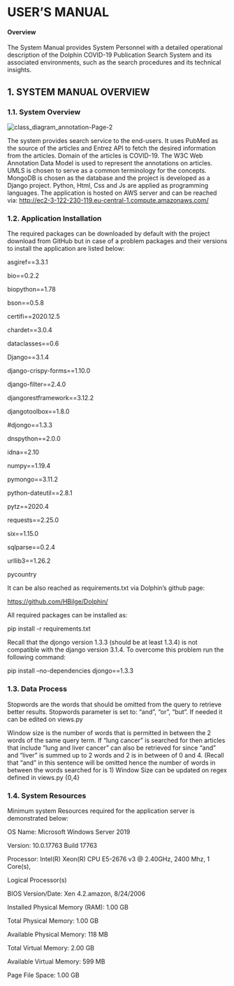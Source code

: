 # USER’S MANUAL

#### Overview

The System Manual provides System Personnel with a detailed operational description of the Dolphin COVID-19 Publication Search System and its associated environments, 
such as the search procedures and its technical insights.

## 1.	SYSTEM MANUAL OVERVIEW

### 1.1.	System Overview

 ![class_diagram_annotation-Page-2](https://user-images.githubusercontent.com/25805267/106479428-61f46280-64bb-11eb-97ad-c105cdf80b22.png)


The system provides search service to the end-users. It uses PubMed as the source of the articles and Entrez API to fetch the desired information from the articles. 
Domain of the articles is COVID-19. The W3C Web Annotation Data Model is used to represent the annotations on articles. UMLS is chosen to serve as a common terminology 
for the concepts. MongoDB is chosen as the database and the project is developed as a Django project. Python, Html, Css and Js are applied as programming languages. 
The application is hosted on AWS server and can be reached via:  http://ec2-3-122-230-119.eu-central-1.compute.amazonaws.com/



### 1.2.	Application Installation 

The required packages can be downloaded by default with the project download from GitHub but in case of a problem packages and their versions to install the 
application are listed below:

asgiref==3.3.1

bio==0.2.2

biopython==1.78

bson==0.5.8

certifi==2020.12.5

chardet==3.0.4

dataclasses==0.6

Django==3.1.4

django-crispy-forms==1.10.0

django-filter==2.4.0

djangorestframework==3.12.2

djangotoolbox==1.8.0

#djongo==1.3.3

dnspython==2.0.0

idna==2.10

numpy==1.19.4

pymongo==3.11.2

python-dateutil==2.8.1

pytz==2020.4

requests==2.25.0

six==1.15.0

sqlparse==0.2.4

urllib3==1.26.2

pycountry

It can be also reached as requirements.txt via Dolphin’s github page:

https://github.com/HBilge/Dolphin/



All required packages can be installed as:

pip install -r requirements.txt
 
Recall that the djongo version 1.3.3 (should be at least 1.3.4) is not compatible with the django version 3.1.4. To overcome this problem run the following command:

pip install –no-dependencies djongo==1.3.3



### 1.3.	Data Process
Stopwords are the words that should be omitted from the query to retrieve better results.
Stopwords parameter is set to: “and”, “or”, “but”. If needed it can be edited on views.py

Window size is the number of words that is permitted in between the 2 words of the same query term. If “lung cancer” is searched for then articles that include 
“lung and liver cancer” can also be retrieved for since “and” and “liver” is summed up to 2 words and 2 is in between of 0 and 4. (Recall that “and” in this sentence 
will be omitted hence the number of words in between the words searched for is 1) Window Size can be updated on regex defined in views.py {0,4}

### 1.4.	System Resources

Minimum system Resources required for the application server is demonstrated below:


OS Name: Microsoft Windows Server 2019

Version: 10.0.17763 Build 17763

Processor: Intel(R) Xeon(R) CPU E5-2676 v3 @ 2.40GHz, 2400 Mhz, 1 Core(s), 

Logical Processor(s)

BIOS Version/Date: Xen 4.2.amazon, 8/24/2006

Installed Physical Memory (RAM): 1.00 GB

Total Physical Memory: 1.00 GB

Available Physical Memory: 118 MB

Total Virtual Memory: 2.00 GB

Available Virtual Memory: 599 MB

Page File Space: 1.00 GB


